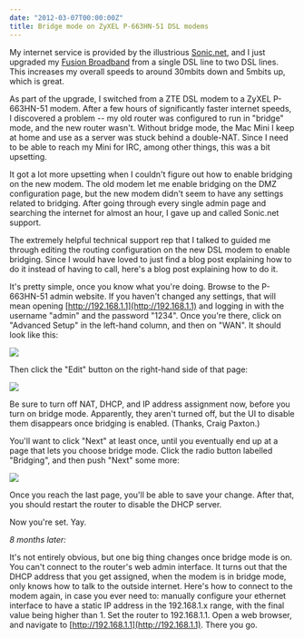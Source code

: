 ```yaml
---
date: "2012-03-07T00:00:00Z"
title: Bridge mode on ZyXEL P-663HN-51 DSL modems
---
```

My internet service is provided by the illustrious [Sonic.net](http://sonic.net), and I just upgraded my [Fusion Broadband](http://sonic.net/solutions/home/internet/fusion/) from a single DSL line to two DSL lines. This increases my overall speeds to around 30mbits down and 5mbits up, which is great.

As part of the upgrade, I switched from a ZTE DSL modem to a ZyXEL P-663HN-51 modem. After a few hours of significantly faster internet speeds, I discovered a problem -- my old router was configured to run in "bridge" mode, and the new router wasn't. Without bridge mode, the Mac Mini I keep at home and use as a server was stuck behind a double-NAT. Since I need to be able to reach my Mini for IRC, among other things, this was a bit upsetting.

It got a lot more upsetting when I couldn't figure out how to enable bridging on the new modem. The old modem let me enable bridging on the DMZ configuration page, but the new modem didn't seem to have any settings related to bridging. After going through every single admin page and searching the internet for almost an hour, I gave up and called Sonic.net support.

The extremely helpful technical support rep that I talked to guided me through editing the routing configuration on the new DSL modem to enable bridging. Since I would have loved to just find a blog post explaining how to do it instead of having to call, here's a blog post explaining how to do it.

It's pretty simple, once you know what you're doing. Browse to the P-663HN-51 admin website. If you haven't changed any settings, that will mean opening [http://192.168.1.1](http://192.168.1.1) and logging in with the username "admin" and the password "1234". Once you're there, click on "Advanced Setup" in the left-hand column, and then on "WAN". It should look like this:

<img src="https://andre.arko.net/2012/03/07/bridge-mode-on-zyxel-p-663hn-51-dsl-modems/router-1.jpg" style="width: auto">

Then click the "Edit" button on the right-hand side of that page:

<img src="https://andre.arko.net/2012/03/07/bridge-mode-on-zyxel-p-663hn-51-dsl-modems/router-2.jpg" style="width: auto">

Be sure to turn off NAT, DHCP, and IP address assignment now, before you turn on bridge mode. Apparently, they aren't turned off, but the UI to disable them disappears once bridging is enabled. (Thanks, Craig Paxton.)

You'll want to click "Next" at least once, until you eventually end up at a page that lets you choose bridge mode. Click the radio button labelled "Bridging", and then push "Next" some more:

<img src="https://andre.arko.net/2012/03/07/bridge-mode-on-zyxel-p-663hn-51-dsl-modems/router-3.jpg" style="width: auto">

Once you reach the last page, you'll be able to save your change. After that, you should restart the router to disable the DHCP server.

Now you're set. Yay.

*8 months later:*

It's not entirely obvious, but one big thing changes once bridge mode is on. You can't connect to the router's web admin interface. It turns out that the DHCP address that you get assigned, when the modem is in bridge mode, only knows how to talk to the outside internet. Here's how to connect to the modem again, in case you ever need to: manually configure your ethernet interface to have a static IP address in the 192.168.1.x range, with the final value being higher than 1. Set the router to 192.168.1.1. Open a web browser, and navigate to [http://192.168.1.1](http://192.168.1.1). There you go.
